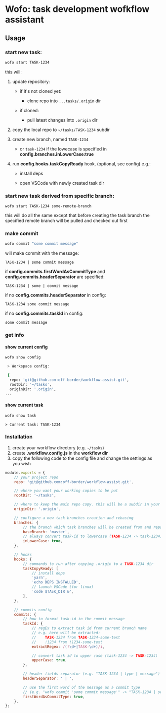 # Wofo: task development wofkflow assistant

## Usage

### start new task:

```bash
wofo start TASK-1234
```

this will:

1.  update repository:

    -   if it's not cloned yet:

        -   clone repo into `...tasks/.origin` dir

    -   if cloned:

        -   pull latest changes into `.origin` dir

2.  copy the local repo to `~/tasks/TASK-1234` subdir

3.  create new branch, named `TASK-1234`

    -   or `task-1234` if the lowecase is specified in **config.branches.inLowerCase:true**

4.  run **config.hooks.taskCopyReady** hook, (optional, see config) e.g.:

    -   install deps

    -   open VSCode with newly created task dir

### start new task derived from specific branch:

`wofo start TASK-1234 some-remote-branch`

this will do all the same except that before creating the task
branch the specified remote branch will be pulled and checked out first

### make commit

```bash
wofo commit "some commit message"
```

will make commit with the message:

`TASK-1234 | some commit message`

if **config.commits.firstWordAsCommitType** and **config.commits.headerSeparator** are specified:

`TASK-1234 | some | commit message`

if no **config.commits.headerSeparator** in config:

`TASK-1234 some commit message`

if no **config.commits.taskId** in config:

`some commit message`

### get info

#### show current config

```bash
wofo show config
```

```bash
 > Workspace config:

 {
  repo: 'git@github.com:off-border/workflow-assist.git',
  rootDir: '~/tasks',
  originDir: '.origin',
...
```

#### show current task

```bash
wofo show task
```

```
> Current task: TASK-1234
```

### Installation

1. create your workflow directory (e.g. `~/tasks`)
2. create **.workflow.config.js** in the **workflow dir**
3. copy the following code to the config file and change the settings as you wish

```js
module.exports = {
    // your project repo
    repo: 'git@github.com:off-border/workflow-assist.git',

    // where you want your working copies to be put
    rootDir: '~/tasks',

    // where to keep the main repo copy. this will be a subdir in your rootDir
    originDir: '.origin',

    // configure a new task branches creation and rebasing
    branches: {
        // the branch which task branches will be created from and repased on
        baseBranch: 'master',
        // always convert task-id to lowercase (TASK-1234 -> task-1234)
        inLowerCase: true,
    },

    // hooks
    hooks: {
        // commands to run after copying .origin to a TASK-1234 dir
        taskCopyReady: [
            // install deps
            'yarn',
            'echo DEPS INSTALLED',
            // launch VSCode (for linux)
            'code $TASK_DIR &',
        ],
    },

    // commits config
    commits: {
        // how to format task-id in the commit message
        taskId: {
            // regEx to extract task id from current branch name
            // e.g. here will be extracted:
            //    TASK-1234 from TASK-1234-some-text
            //    !1234 from !1234-some-text
            extractRegex: /(!\d+|TASK-\d+)/i,

            // convert task id to upper case (task-1234 -> TASK-1234)
            upperCase: true,
        },

        // header fields separator (e.g. "TASK-1234 | type | message")
        headerSeparator: ' | ',

        // use the first word of the message as a commit type
        // (e.g. "wofo commit 'some commit message'" -> "TASK-1234 | some | commit message)
        firstWordAsCommitType: true,
    },
};
```
